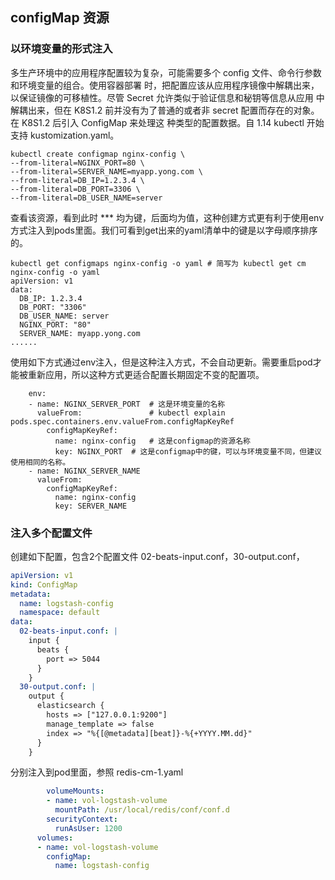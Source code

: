 ## configMap  资源

### 以环境变量的形式注入

多生产环境中的应用程序配置较为复杂，可能需要多个 config 文件、命令行参数和环境变量的组合。使用容器部署
时，把配置应该从应用程序镜像中解耦出来，以保证镜像的可移植性。尽管 Secret 允许类似于验证信息和秘钥等信息从应用
中解耦出来，但在 K8S1.2 前并没有为了普通的或者非 secret 配置而存在的对象。在 K8S1.2 后引入 ConfigMap 来处理这
    种类型的配置数据。自 1.14 kubectl 开始支持 kustomization.yaml。

```shell
kubectl create configmap nginx-config \
--from-literal=NGINX_PORT=80 \
--from-literal=SERVER_NAME=myapp.yong.com \
--from-literal=DB_IP=1.2.3.4 \
--from-literal=DB_PORT=3306 \
--from-literal=DB_USER_NAME=server
```

查看该资源，看到此时 *** 均为键，后面均为值，这种创建方式更有利于使用env方式注入到pods里面。我们可看到get出来的yaml清单中的键是以字母顺序排序的。

```shell
kubectl get configmaps nginx-config -o yaml # 简写为 kubectl get cm nginx-config -o yaml
apiVersion: v1
data:
  DB_IP: 1.2.3.4
  DB_PORT: "3306"
  DB_USER_NAME: server
  NGINX_PORT: "80"
  SERVER_NAME: myapp.yong.com
......
```

使用如下方式通过env注入，但是这种注入方式，不会自动更新。需要重启pod才能被重新应用，所以这种方式更适合配置长期固定不变的配置项。

```shell
    env:
    - name: NGINX_SERVER_PORT  # 这是环境变量的名称
      valueFrom:               # kubectl explain pods.spec.containers.env.valueFrom.configMapKeyRef
        configMapKeyRef:
          name: nginx-config   # 这是configmap的资源名称
          key: NGINX_PORT  # 这是configmap中的键，可以与环境变量不同，但建议使用相同的名称。
    - name: NGINX_SERVER_NAME
      valueFrom:
        configMapKeyRef:
          name: nginx-config
          key: SERVER_NAME
```



### 注入多个配置文件

创建如下配置，包含2个配置文件 02-beats-input.conf，30-output.conf，

```yaml
apiVersion: v1
kind: ConfigMap
metadata:
  name: logstash-config
  namespace: default
data:
  02-beats-input.conf: |
    input {
      beats {
        port => 5044
      }
    }
  30-output.conf: |
    output {
      elasticsearch {
        hosts => ["127.0.0.1:9200"]
        manage_template => false
        index => "%{[@metadata][beat]}-%{+YYYY.MM.dd}"
      }
    }
```

分别注入到pod里面，参照 redis-cm-1.yaml

```yaml
        volumeMounts:
        - name: vol-logstash-volume
          mountPath: /usr/local/redis/conf/conf.d
        securityContext:
          runAsUser: 1200
      volumes:
      - name: vol-logstash-volume
        configMap:
          name: logstash-config
```
